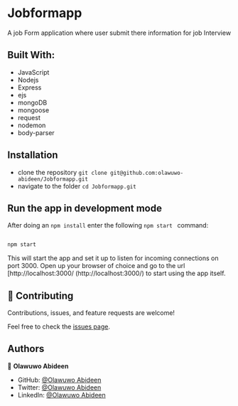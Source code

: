 # Jobformapp
A job Form application where user submit there information for job Interview


## Built With:

- JavaScript
- Nodejs
- Express
- ejs
- mongoDB 
- mongoose
- request
- nodemon
- body-parser

## Installation

- clone the repository
`git clone git@github.com:olawuwo-abideen/Jobformapp.git`
- navigate to the folder
`cd Jobformapp.git`

## Run the app in development mode

After doing an `npm install` enter the following `npm start ` command:

```sh

npm start

```
This will start the app and set it up to listen for incoming connections on port 3000. Open up your browser of choice and go to the url [http://localhost:3000/
(http://localhost:3000/) to start using the app itself.
 
## 🤝 Contributing

Contributions, issues, and feature requests are welcome!

Feel free to check the [issues page](https://github.com/Olawuwo-Abideen/Jobformapp/issues).

## Authors

👤 **Olawuwo Abideen**

- GitHub: [@Olawuwo Abideen](https://github.com/olawuwo-abideen)
- Twitter: [@Olawuwo Abideen](https://twitter.com/olawuwo_abideen)
- LinkedIn: [@Olawuwo Abideen](https://www.linkedin.com/in/olawuwo-abideen/)

